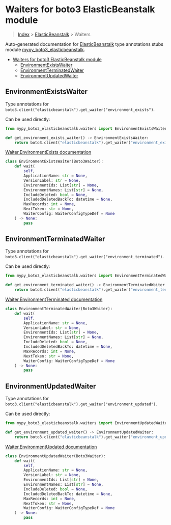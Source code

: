 # Waiters for boto3 ElasticBeanstalk module

> [Index](../index.md) > [ElasticBeanstalk](./index.md) > Waiters

Auto-generated documentation for [ElasticBeanstalk](https://boto3.amazonaws.com/v1/documentation/api/latest/reference/services/elasticbeanstalk.html#ElasticBeanstalk)
type annotations stubs module [mypy_boto3_elasticbeanstalk](https://pypi.org/project/mypy-boto3-elasticbeanstalk/).

- [Waiters for boto3 ElasticBeanstalk module](#waiters-for-boto3-elasticbeanstalk-module)
  - [EnvironmentExistsWaiter](#environmentexistswaiter)
  - [EnvironmentTerminatedWaiter](#environmentterminatedwaiter)
  - [EnvironmentUpdatedWaiter](#environmentupdatedwaiter)

## EnvironmentExistsWaiter

Type annotations for `boto3.client("elasticbeanstalk").get_waiter("environment_exists")`.

Can be used directly:

```python
from mypy_boto3_elasticbeanstalk.waiters import EnvironmentExistsWaiter

def get_environment_exists_waiter() -> EnvironmentExistsWaiter:
    return boto3.client("elasticbeanstalk").get_waiter("environment_exists")
```

[Waiter.EnvironmentExists documentation](https://boto3.amazonaws.com/v1/documentation/api/latest/reference/services/elasticbeanstalk.html#ElasticBeanstalk.Waiter.EnvironmentExists)

```python
class EnvironmentExistsWaiter(Boto3Waiter):
    def wait(
        self,
        ApplicationName: str = None,
        VersionLabel: str = None,
        EnvironmentIds: List[str] = None,
        EnvironmentNames: List[str] = None,
        IncludeDeleted: bool = None,
        IncludedDeletedBackTo: datetime = None,
        MaxRecords: int = None,
        NextToken: str = None,
        WaiterConfig: WaiterConfigTypeDef = None
    ) -> None:
        pass
```
## EnvironmentTerminatedWaiter

Type annotations for `boto3.client("elasticbeanstalk").get_waiter("environment_terminated")`.

Can be used directly:

```python
from mypy_boto3_elasticbeanstalk.waiters import EnvironmentTerminatedWaiter

def get_environment_terminated_waiter() -> EnvironmentTerminatedWaiter:
    return boto3.client("elasticbeanstalk").get_waiter("environment_terminated")
```

[Waiter.EnvironmentTerminated documentation](https://boto3.amazonaws.com/v1/documentation/api/latest/reference/services/elasticbeanstalk.html#ElasticBeanstalk.Waiter.EnvironmentTerminated)

```python
class EnvironmentTerminatedWaiter(Boto3Waiter):
    def wait(
        self,
        ApplicationName: str = None,
        VersionLabel: str = None,
        EnvironmentIds: List[str] = None,
        EnvironmentNames: List[str] = None,
        IncludeDeleted: bool = None,
        IncludedDeletedBackTo: datetime = None,
        MaxRecords: int = None,
        NextToken: str = None,
        WaiterConfig: WaiterConfigTypeDef = None
    ) -> None:
        pass
```
## EnvironmentUpdatedWaiter

Type annotations for `boto3.client("elasticbeanstalk").get_waiter("environment_updated")`.

Can be used directly:

```python
from mypy_boto3_elasticbeanstalk.waiters import EnvironmentUpdatedWaiter

def get_environment_updated_waiter() -> EnvironmentUpdatedWaiter:
    return boto3.client("elasticbeanstalk").get_waiter("environment_updated")
```

[Waiter.EnvironmentUpdated documentation](https://boto3.amazonaws.com/v1/documentation/api/latest/reference/services/elasticbeanstalk.html#ElasticBeanstalk.Waiter.EnvironmentUpdated)

```python
class EnvironmentUpdatedWaiter(Boto3Waiter):
    def wait(
        self,
        ApplicationName: str = None,
        VersionLabel: str = None,
        EnvironmentIds: List[str] = None,
        EnvironmentNames: List[str] = None,
        IncludeDeleted: bool = None,
        IncludedDeletedBackTo: datetime = None,
        MaxRecords: int = None,
        NextToken: str = None,
        WaiterConfig: WaiterConfigTypeDef = None
    ) -> None:
        pass
```